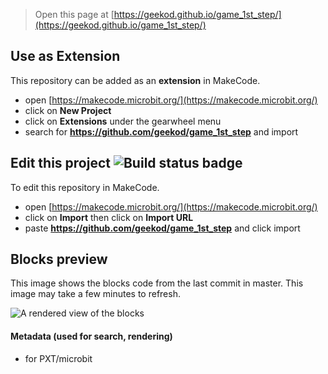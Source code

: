 
> Open this page at [https://geekod.github.io/game_1st_step/](https://geekod.github.io/game_1st_step/)

## Use as Extension

This repository can be added as an **extension** in MakeCode.

* open [https://makecode.microbit.org/](https://makecode.microbit.org/)
* click on **New Project**
* click on **Extensions** under the gearwheel menu
* search for **https://github.com/geekod/game_1st_step** and import

## Edit this project ![Build status badge](https://github.com/geekod/game_1st_step/workflows/MakeCode/badge.svg)

To edit this repository in MakeCode.

* open [https://makecode.microbit.org/](https://makecode.microbit.org/)
* click on **Import** then click on **Import URL**
* paste **https://github.com/geekod/game_1st_step** and click import

## Blocks preview

This image shows the blocks code from the last commit in master.
This image may take a few minutes to refresh.

![A rendered view of the blocks](https://github.com/geekod/game_1st_step/raw/master/.github/makecode/blocks.png)

#### Metadata (used for search, rendering)

* for PXT/microbit
<script src="https://makecode.com/gh-pages-embed.js"></script><script>makeCodeRender("{{ site.makecode.home_url }}", "{{ site.github.owner_name }}/{{ site.github.repository_name }}");</script>
